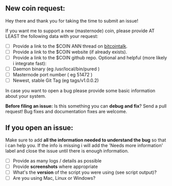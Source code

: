 New coin request:
------------------------------------------------------------------

Hey there and thank you for taking the time to submit an issue!

If you want me to support a new (masternode) coin, please provide AT LEAST the following data with your request:
- [ ] Provide a link to the $COIN ANN thread on [bitcointalk](https://bitcointalk.org/).
- [ ] Provide a link to the $COIN website (if already exists).
- [ ] Provide a link to the $COIN github repo.
Optional and helpful (more likely i integrate fast):
- [ ] Daemon binary (eg /usr/local/bin/pured )
- [ ] Masternode port number ( eg 51472 )
- [ ] Newest, stable Git Tag (eg tags/v1.0.0.2)

In case you want to open a bug please provide some basic information about your system.

**Before filing an issue:** Is this something you can **debug and fix**? Send a pull request! Bug fixes and documentation fixes are welcome.

If you open an issue:
------------------------------------------------------------------

Make sure to add **all the information needed to understand the bug** so that i can help you. If the info is missing i will  add the 'Needs more information' label and close the issue until there is enough information.

- [ ] Provide as many logs / details as possible
- [ ] Provide **screenshots** where appropriate
- [ ] What's the **version** of the script you were using (see script output)?
- [ ] Are you using Mac, Linux or Windows?
